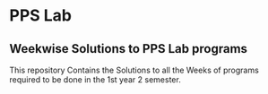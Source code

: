 # PPS Lab
## Weekwise Solutions to PPS Lab programs

This repository Contains the Solutions to all the Weeks of programs required to be done in the 1st year 2 semester.
